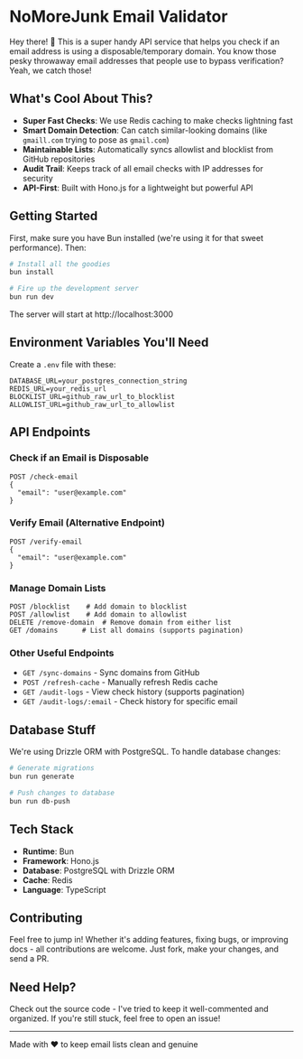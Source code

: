 # NoMoreJunk Email Validator

Hey there! 👋 This is a super handy API service that helps you check if an email address is using a disposable/temporary domain. You know those pesky throwaway email addresses that people use to bypass verification? Yeah, we catch those!

## What's Cool About This?

- **Super Fast Checks**: We use Redis caching to make checks lightning fast
- **Smart Domain Detection**: Can catch similar-looking domains (like `gmaill.com` trying to pose as `gmail.com`)
- **Maintainable Lists**: Automatically syncs allowlist and blocklist from GitHub repositories
- **Audit Trail**: Keeps track of all email checks with IP addresses for security
- **API-First**: Built with Hono.js for a lightweight but powerful API

## Getting Started

First, make sure you have Bun installed (we're using it for that sweet performance). Then:

```sh
# Install all the goodies
bun install

# Fire up the development server
bun run dev
```

The server will start at http://localhost:3000

## Environment Variables You'll Need

Create a `.env` file with these:
```env
DATABASE_URL=your_postgres_connection_string
REDIS_URL=your_redis_url
BLOCKLIST_URL=github_raw_url_to_blocklist
ALLOWLIST_URL=github_raw_url_to_allowlist
```

## API Endpoints

### Check if an Email is Disposable
```http
POST /check-email
{
  "email": "user@example.com"
}
```

### Verify Email (Alternative Endpoint)
```http
POST /verify-email
{
  "email": "user@example.com"
}
```

### Manage Domain Lists
```http
POST /blocklist    # Add domain to blocklist
POST /allowlist    # Add domain to allowlist
DELETE /remove-domain  # Remove domain from either list
GET /domains      # List all domains (supports pagination)
```

### Other Useful Endpoints
- `GET /sync-domains` - Sync domains from GitHub
- `POST /refresh-cache` - Manually refresh Redis cache
- `GET /audit-logs` - View check history (supports pagination)
- `GET /audit-logs/:email` - Check history for specific email

## Database Stuff

We're using Drizzle ORM with PostgreSQL. To handle database changes:

```sh
# Generate migrations
bun run generate

# Push changes to database
bun run db-push
```

## Tech Stack
- **Runtime**: Bun
- **Framework**: Hono.js
- **Database**: PostgreSQL with Drizzle ORM
- **Cache**: Redis
- **Language**: TypeScript

## Contributing

Feel free to jump in! Whether it's adding features, fixing bugs, or improving docs - all contributions are welcome. Just fork, make your changes, and send a PR.

## Need Help?

Check out the source code - I've tried to keep it well-commented and organized. If you're still stuck, feel free to open an issue!

---

Made with ❤️ to keep email lists clean and genuine
